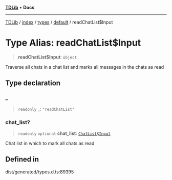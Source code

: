 [**TDLib**](../../../../../../README.md) • **Docs**

***

[TDLib](../../../../../../modules.md) / [index](../../../../../README.md) / [types](../../../README.md) / [default](../README.md) / readChatList$Input

# Type Alias: readChatList$Input

> **readChatList$Input**: `object`

Traverse all chats in a chat list and marks all messages in the chats as read

## Type declaration

### \_

> `readonly` **\_**: `"readChatList"`

### chat\_list?

> `readonly` `optional` **chat\_list**: [`ChatList$Input`](ChatList$Input.md)

Chat list in which to mark all chats as read

## Defined in

dist/generated/types.d.ts:89395
